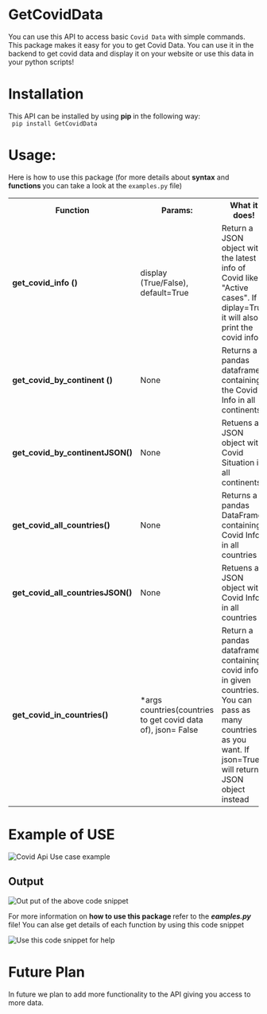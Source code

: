 # GetCovidData

You can use this API to access basic `Covid Data` with simple commands. <br>
This package makes it easy for you to get Covid Data. You can use it in the backend to get covid data and display it on your website or use this data in your python scripts!

<h1> Installation </h1>

This API can be installed by using <b> pip </b> in the following way: <br>
<code> pip install GetCovidData </code>
 
 <h1>Usage:</h1>

Here is how to use this package (for more details about <b> syntax</b> and <b> functions </b>  you can take a look at the <code>examples.py</code> file)

<table>
<tr><th>Function</th><th>Params:</th><th>What it does!</th></tr>
<tr><td><b>get_covid_info ()</b></td><td> display (True/False), default=True</td><td>Return a JSON object with the latest info of Covid like "Active cases". If diplay=True it will also print the covid info.</td></tr>
<tr><td><b>get_covid_by_continent ()</b></td><td>None</td><td>Returns a pandas dataframe containing the Covid Info in all continents!</td></tr>
<tr><td><b>get_covid_by_continentJSON()</b></td><td>None</td><td>Retuens a JSON object with Covid Situation in all continents</td></tr>
<tr><td><b>get_covid_all_countries()</b></td><td>None</td><td>Returns a pandas DataFrame containing Covid Info in all countries</td></tr>
<tr><td><b>get_covid_all_countriesJSON()</b></td><td>None</td><td>Retuens a JSON object with Covid Info in all countries</td></tr>
<tr><td><b>get_covid_in_countries()</b></td><td>*args countries(countries to get covid data of), json= False</td><td>Return a pandas dataframe containing covid info in given countries. You can pass as many countries as you want. If json=True it will return a JSON object instead</td></tr>
</table>

<h1> Example of USE </h1>

![Covid Api Use case example](https://user-images.githubusercontent.com/87518251/190380274-8b21e9ca-fbb6-4a37-8b35-79bb02e6d203.png)

 
 ## Output 
 
 ![Out put of the above code snippet](https://user-images.githubusercontent.com/87518251/190379958-d57e4ed5-4d9c-4580-841d-9cd7586ef6c5.png)

<p> For more information on <b> how to use this package </b> refer to the <b><i> eamples.py</i></b> file! You can alse get details of each function by using this code snippet <p>

![Use this code snippet for help](https://user-images.githubusercontent.com/87518251/190381383-0d8b2737-7df1-42b6-92d6-cec1474044f9.png)



<h1> Future Plan </h1>

In future we plan  to add more functionality to the API giving you access to more data. <br>

